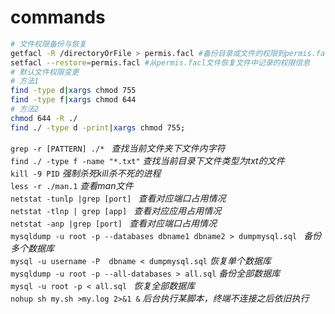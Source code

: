 # commands
```bash
# 文件权限备份与恢复
getfacl -R /directoryOrFile > permis.facl #备份目录或文件的权限到permis.facl
setfacl --restore=permis.facl #从permis.facl文件恢复文件中记录的权限信息
# 默认文件权限变更 
# 方法1
find -type d|xargs chmod 755 
find -type f|xargs chmod 644
# 方法2 
chmod 644 -R ./ 
find ./ -type d -print|xargs chmod 755;

```
`grep -r [PATTERN] ./* ` _查找当前文件夹下文件内字符_  
`find ./ -type f -name "*.txt"` _查找当前目录下文件类型为txt的文件_  
`kill -9 PID` _强制杀死kill杀不死的进程_  
`less -r ./man.1` _查看man文件_  
`netstat -tunlp |grep [port] ` _查看对应端口占用情况_  
`netstat -tlnp | grep [app] ` _查看对应应用占用情况_  
`netstat -anp |grep [port] ` _查看对应端口占用情况_  
`mysqldump -u root -p --databases dbname1 dbname2 > dumpmysql.sql ` _备份多个数据库_  
`mysql -u username -P  dbname < dumpmysql.sql` _恢复单个数据库_  
`mysqldump -u root -p --all-databases > all.sql` _备份全部数据库_  
`mysql -u root -p < all.sql ` _恢复全部数据库_  
`nohup sh my.sh >my.log 2>&1 &` _后台执行某脚本，终端不连接之后依旧执行_  


